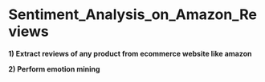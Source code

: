 # Sentiment_Analysis_on_Amazon_Reviews

**1) Extract reviews of any product from ecommerce website like amazon**

**2) Perform emotion mining**
